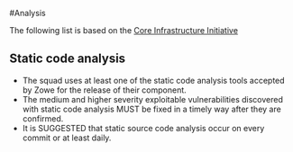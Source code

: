 #Analysis

The following list is based on the [Core Infrastructure Initiative](https://bestpractices.coreinfrastructure.org/en/criteria/0) 

## Static code analysis

* The squad uses at least one of the static code analysis tools accepted by Zowe for the release of their component. 
* The medium and higher severity exploitable vulnerabilities discovered with static code analysis MUST be fixed in a timely way after they are confirmed.
* It is SUGGESTED that static source code analysis occur on every commit or at least daily.